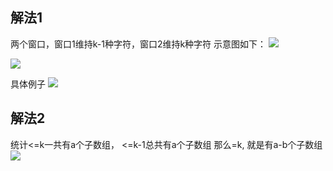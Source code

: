 ## 解法1
两个窗口，窗口1维持k-1种字符，窗口2维持k种字符
示意图如下：
![](https://oss.zaqbest.com/images/2022/12/26/63a9a1f0a0dd8.png)

![](https://oss.zaqbest.com/images/2022/12/26/63a9a1f03ad61.png)

具体例子
![](https://oss.zaqbest.com/images/2022/12/26/63a9a1ef32e04.png)

## 解法2
统计<=k一共有a个子数组， <=k-1总共有a个子数组
那么=k, 就是有a-b个子数组
![](https://oss.zaqbest.com/images/2022/12/26/63a9a1ee726ee.png)
